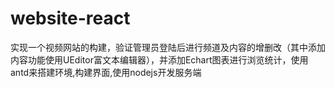 # website-react
实现一个视频网站的构建，验证管理员登陆后进行频道及内容的增删改（其中添加内容功能使用UEditor富文本编辑器），并添加Echart图表进行浏览统计，使用antd来搭建环境,构建界面,使用nodejs开发服务端

